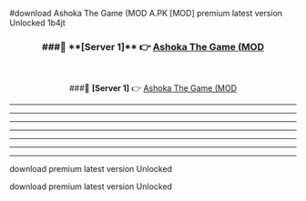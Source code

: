 #download Ashoka The Game (MOD A.PK [MOD] premium latest version Unlocked 1b4jt 



<div align="center">
<h3>###🔹 **[Server 1]** 👉 <a href="https://download1apk.web.app/">Ashoka The Game (MOD</a></h3><br>


###🔹 **[Server 1]** 👉 <a href="https://download1apk.web.app/">Ashoka The Game (MOD</a></h3>
</div>



----------------------------------------------------------

----------------------------------------------------------

----------------------------------------------------------

----------------------------------------------------------

----------------------------------------------------------

----------------------------------------------------------

----------------------------------------------------------

download premium latest version Unlocked

download premium latest version Unlocked
